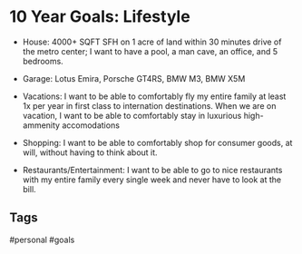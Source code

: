 # 10 Year Goals: Lifestyle

* House: 4000+ SQFT SFH on 1 acre of land within 30 minutes drive of the metro
  center; I want to have a pool, a man cave, an office, and 5 bedrooms.

* Garage: Lotus Emira, Porsche GT4RS, BMW M3, BMW X5M

* Vacations: I want to be able to comfortably fly my entire family at least 1x
  per year in first class to internation destinations. When we are on vacation,
  I want to be able to comfortably stay in luxurious high-ammenity accomodations

* Shopping: I want to be able to comfortably shop for consumer goods, at will, 
  without having to think about it.

* Restaurants/Entertainment: I want to be able to go to nice restaurants with
  my entire family every single week and never have to look at the bill.

## Tags
#personal #goals
